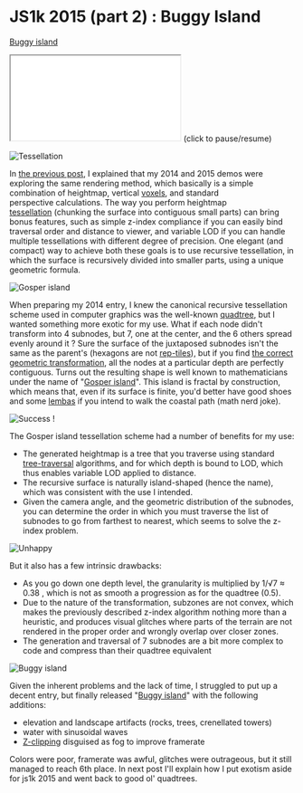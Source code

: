 # JS1k 2015 (part 2) : Buggy Island

<div class="demo">

[Buggy island](http://js1k.com/1966 "Buggy island")
<iframe class="demo" src="//rawgit.com/ehouais/js1k/gh-pages/shim.html?demo=2014-Buggy_island"></iframe>
(click to pause/resume)
</div>

<section>

![Tessellation](http://ehouais.net/blog/wp-content/uploads/2015/04/tessellation.jpg "Tessellation")

In [the previous post](../03/js1k-2015-part-1-introduction "js1k 2015 (part 1) : introduction"), I explained that my 2014 and 2015 demos were exploring the same rendering method, which basically is a simple combination of heightmap, vertical [voxels](https://en.wikipedia.org/wiki/Voxel "voxel"), and standard perspective calculations. The way you perform heightmap [tessellation](https://en.wikipedia.org/wiki/Tessellation "Tessellation") (chunking the surface into contiguous small parts) can bring bonus features, such as simple z-index compliance if you can easily bind traversal order and distance to viewer, and variable LOD if you can handle multiple tessellations with different degree of precision. One elegant (and compact) way to achieve both these goals is to use recursive tessellation, in which the surface is recursively divided into smaller parts, using a unique geometric formula.

</section>

<section>

![Gosper island](http://ehouais.net/blog/wp-content/uploads/2015/04/gosper.png "Gosper island")

When preparing my 2014 entry, I knew the canonical recursive tessellation scheme used in computer graphics was the well-known [quadtree](http://en.wikipedia.org/wiki/Quadtree "Quadtree"), but I wanted something more exotic for my use. What if each node didn't transform into 4 subnodes, but 7, one at the center, and the 6 others spread evenly around it ? Sure the surface of the juxtaposed subnodes isn't the same as the parent's (hexagons are not [rep-tiles](http://en.wikipedia.org/wiki/Rep-tile "Rep-tile")), but if you find [the correct geometric transformation](http://ecademy.agnesscott.edu/~lriddle/ifs/ksnow/flowsnake.htm "A bit of maths..."), all the nodes at a particular depth are perfectly contiguous. Turns out the resulting shape is well known to mathematicians under the name of "[Gosper island](http://en.wikipedia.org/wiki/Gosper_curve#Properties "Gosper island")". This island is fractal by construction, which means that, even if its surface is finite, you'd better have good shoes and some [lembas](https://en.wikipedia.org/wiki/List_of_Middle-earth_food_and_drink#Lembas "Lembas") if you intend to walk the coastal path (math nerd joke).

</section>

<section>

![Success !](http://ehouais.net/blog/wp-content/uploads/2015/04/success.png "Success !")

The Gosper island tessellation scheme had a number of benefits for my use:
- The generated heightmap is a tree that you traverse using standard [tree-traversal](https://en.wikipedia.org/wiki/Tree_traversal "Tree traversal") algorithms, and for which depth is bound to LOD, which thus enables variable LOD applied to distance.
- The recursive surface is naturally island-shaped (hence the name), which was consistent with the use I intended.
- Given the camera angle, and the geometric distribution of the subnodes, you can determine the order in which you must traverse the list of subnodes to go from farthest to nearest, which seems to solve the z-index problem.

</section>

<section>

![Unhappy](http://ehouais.net/blog/wp-content/uploads/2015/04/unhappy.jpg "Unhappy")

But it also has a few intrinsic drawbacks:
- As you go down one depth level, the granularity is multiplied by 1/√7 ≈ 0.38 , which is not as smooth a progression as for the quadtree (0.5).
- Due to the nature of the transformation, subzones are not convex, which makes the previously described z-index algorithm nothing more than a heuristic, and produces visual glitches where parts of the terrain are not rendered in the proper order and wrongly overlap over closer zones.
- The generation and traversal of 7 subnodes are a bit more complex to code and compress than their quadtree equivalent

</section>

<section>

![Buggy island](http://ehouais.net/blog/wp-content/uploads/2015/03/buggy1.png "Buggy island")

Given the inherent problems and the lack of time, I struggled to put up a decent entry, but finally released "[Buggy island](http://js1k.com/1966 "Buggy island")" with the following additions:
- elevation and landscape artifacts (rocks, trees, crenellated towers)
- water with sinusoidal waves
- [Z-clipping](http://en.wikipedia.org/wiki/Clipping_%40computer_graphics%41#Occlusion_clipping_.28Z-_or_depth_clipping.29 "Z-clipping") disguised as fog to improve framerate

</section>

<section>

Colors were poor, framerate was awful, glitches were outrageous, but it still managed to reach 6th place.
In next post I'll explain how I put exotism aside for js1k 2015 and went back to good ol' quadtrees.

</section>
